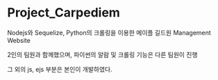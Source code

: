 # Project_Carpediem
Nodejs와 Sequelize, Python의 크롤링을 이용한 메이플 길드원 Management Website

2인의 팀원과 함께했으며, 파이썬의 알람 및 크롤링 기능은 다른 팀원이 진행

그 외의 js, ejs 부분은 본인이 개발하였다.

